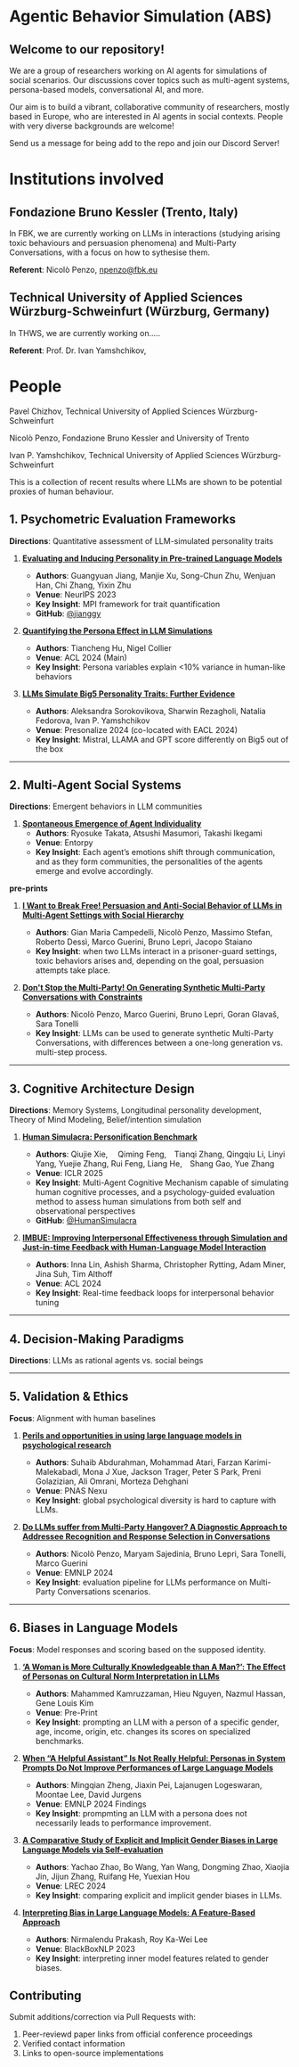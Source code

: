 # Agentic Behavior Simulation (ABS) 

## Welcome to our repository! 

We are a group of researchers working on AI agents for simulations of social scenarios. Our discussions cover topics such as multi-agent systems, persona-based models, conversational AI, and more.

Our aim is to build a vibrant, collaborative community of researchers, mostly based in Europe, who are interested in AI agents in social contexts. People with very diverse backgrounds are welcome!

Send us a message for being add to the repo and join our Discord Server!

# Institutions involved

## Fondazione Bruno Kessler (Trento, Italy)

In FBK, we are currently working on LLMs in interactions (studying arising toxic behaviours and persuasion phenomena) and Multi-Party Conversations, with a focus on how to sythesise them.

**Referent**: Nicolò Penzo, npenzo@fbk.eu

## Technical University of Applied Sciences Würzburg-Schweinfurt (Würzburg, Germany)

In THWS, we are currently working on.....

**Referent**: Prof. Dr. Ivan Yamshchikov, 

# People

Pavel Chizhov, Technical University of Applied Sciences Würzburg-Schweinfurt

Nicolò Penzo, Fondazione Bruno Kessler and University of Trento

Ivan P. Yamshchikov, Technical University of Applied Sciences Würzburg-Schweinfurt


This is a collection of recent results where LLMs are shown to be potential proxies of human behaviour.

## 1. Psychometric Evaluation Frameworks  
**Directions**: Quantitative assessment of LLM-simulated personality traits  

1. **[Evaluating and Inducing Personality in Pre-trained Language Models](https://proceedings.neurips.cc/paper_files/paper/2023/hash/21f7b745f73ce0d1f9bcea7f40b1388e-Abstract-Conference.html)**  
   - **Authors**: Guangyuan Jiang, Manjie Xu, Song-Chun Zhu, Wenjuan Han, Chi Zhang, Yixin Zhu
   - **Venue**: NeurIPS 2023  
   - **Key Insight**: MPI framework for trait quantification 
   - **GitHub**: [@jianggy](https://github.com/jianggy/MPI)

2. **[Quantifying the Persona Effect in LLM Simulations](https://aclanthology.org/2024.acl-long.554/)**  
   - **Authors**: Tiancheng Hu, Nigel Collier  
   - **Venue**: ACL 2024 (Main)  
   - **Key Insight**: Persona variables explain <10% variance in human-like behaviors  

3. **[LLMs Simulate Big5 Personality Traits: Further Evidence](https://aclanthology.org/2024.personalize-1.7/)**
   - **Authors**: Aleksandra Sorokovikova, Sharwin Rezagholi, Natalia Fedorova, Ivan P. Yamshchikov
   - **Venue**: Presonalize 2024 (co-located with EACL 2024)  
   - **Key Insight**: Mistral, LLAMA and GPT score differently on Big5 out of the box  


---

## 2. Multi-Agent Social Systems  
**Directions**: Emergent behaviors in LLM communities  

1. **[Spontaneous Emergence of Agent Individuality](https://pmc.ncbi.nlm.nih.gov/articles/PMC11675631/)**  
   - **Authors**: Ryosuke Takata, Atsushi Masumori, Takashi Ikegami  
   - **Venue**: Entorpy  
   - **Key Insight**: Each agent’s emotions shift through communication, and as they form communities, the personalities of the agents emerge and evolve accordingly.

**pre-prints**

1. **[I Want to Break Free! Persuasion and Anti-Social Behavior of LLMs in Multi-Agent Settings with Social Hierarchy](https://arxiv.org/abs/2410.07109)**  
   - **Authors**: Gian Maria Campedelli, Nicolò Penzo, Massimo Stefan, Roberto Dessì, Marco Guerini, Bruno Lepri, Jacopo Staiano 
   - **Key Insight**: when two LLMs interact in a prisoner-guard settings, toxic behaviors arises and, depending on the goal, persuasion attempts take place.


2. **[Don't Stop the Multi-Party! On Generating Synthetic Multi-Party Conversations with Constraints](https://arxiv.org/abs/2502.13592)**  
   - **Authors**: Nicolò Penzo, Marco Guerini, Bruno Lepri, Goran Glavaš, Sara Tonelli
   - **Key Insight**: LLMs can be used to generate synthetic Multi-Party Conversations, with differences between a one-long generation vs. multi-step process.

---

## 3. Cognitive Architecture Design  

**Directions**: Memory Systems, Longitudinal personality development, Theory of Mind Modeling, Belief/intention simulation  

1. **[Human Simulacra: Personification Benchmark](https://openreview.net/pdf/823a8d6e954ef15b6b4099cd229dd193f5377f1c.pdf)**  
   - **Authors**: Qiujie Xie,  Qiming Feng, Tianqi Zhang, Qingqiu Li, Linyi Yang, Yuejie Zhang, Rui Feng, Liang He, Shang Gao, Yue Zhang   
   - **Venue**: ICLR 2025  
   - **Key Insight**: Multi-Agent Cognitive Mechanism capable of simulating human cognitive processes, and a psychology-guided evaluation method to assess human simulations from both self and observational perspectives  
   - **GitHub**: [@HumanSimulacra](https://github.com/HumanSimulacra)  

2. **[IMBUE: Improving Interpersonal Effectiveness through Simulation and Just-in-time Feedback with Human-Language Model Interaction](https://aclanthology.org/2024.acl-long.47/)**  
   - **Authors**: Inna Lin, Ashish Sharma, Christopher Rytting, Adam Miner, Jina Suh, Tim Althoff  
   - **Venue**: ACL 2024  
   - **Key Insight**: Real-time feedback loops for interpersonal behavior tuning

---

## 4. Decision-Making Paradigms  
**Directions**: LLMs as rational agents vs. social beings  

---

## 5. Validation & Ethics  
**Focus**: Alignment with human baselines  

1. **[Perils and opportunities in using large language models in psychological research](https://academic.oup.com/pnasnexus/article/3/7/pgae245/7712371)**  
   - **Authors**: Suhaib Abdurahman, Mohammad Atari, Farzan Karimi-Malekabadi, Mona J Xue, Jackson Trager, Peter S Park, Preni Golazizian, Ali Omrani, Morteza Dehghani
   - **Venue**: PNAS Nexu 
   - **Key Insight**: global psychological diversity is hard to capture with LLMs.

2. **[Do LLMs suffer from Multi-Party Hangover? A Diagnostic Approach to Addressee Recognition and Response Selection in Conversations](https://aclanthology.org/2024.emnlp-main.628/)**
   - **Authors**: Nicolò Penzo, Maryam Sajedinia, Bruno Lepri, Sara Tonelli, Marco Guerini
   - **Venue**: EMNLP 2024 
   - **Key Insight**: evaluation pipeline for LLMs performance on Multi-Party Conversations scenarios.
---

## 6. Biases in Language Models
**Focus**: Model responses and scoring based on the supposed identity.

1. **[‘A Woman is More Culturally Knowledgeable than A Man?’: The Effect of Personas on Cultural Norm Interpretation in LLMs](https://arxiv.org/pdf/2409.11636)**
   - **Authors**: Mahammed Kamruzzaman, Hieu Nguyen, Nazmul Hassan, Gene Louis Kim
   - **Venue**: Pre-Print
   - **Key Insight**: prompting an LLM with a person of a specific gender, age, income, origin, etc. changes its scores on specialized benchmarks.

2. **[When “A Helpful Assistant” Is Not Really Helpful: Personas in System Prompts Do Not Improve Performances of Large Language Models](https://aclanthology.org/2024.findings-emnlp.888.pdf)**  
   - **Authors**: Mingqian Zheng, Jiaxin Pei, Lajanugen Logeswaran, Moontae Lee, David Jurgens
   - **Venue**: EMNLP 2024 Findings
   - **Key Insight**: prompmting an LLM with a persona does not necessarily leads to performance improvement.

3. **[A Comparative Study of Explicit and Implicit Gender Biases in Large Language Models via Self-evaluation](https://aclanthology.org/2024.lrec-main.17.pdf)**
   - **Authors**: Yachao Zhao, Bo Wang, Yan Wang, Dongming Zhao, Xiaojia Jin, Jijun Zhang, Ruifang He, Yuexian Hou
   - **Venue**: LREC 2024
   - **Key Insight**: comparing explicit and implicit gender biases in LLMs.

4. **[Interpreting Bias in Large Language Models: A Feature-Based Approach](https://arxiv.org/pdf/2406.12347)**
   - **Authors**: Nirmalendu Prakash, Roy Ka-Wei Lee
   - **Venue**: BlackBoxNLP 2023
   - **Key Insight**: interpreting inner model features related to gender biases.

## Contributing  

Submit additions/correction via Pull Requests with:  
1. Peer-reviewd paper links from official conference proceedings  
2. Verified contact information  
3. Links to open-source implementations  